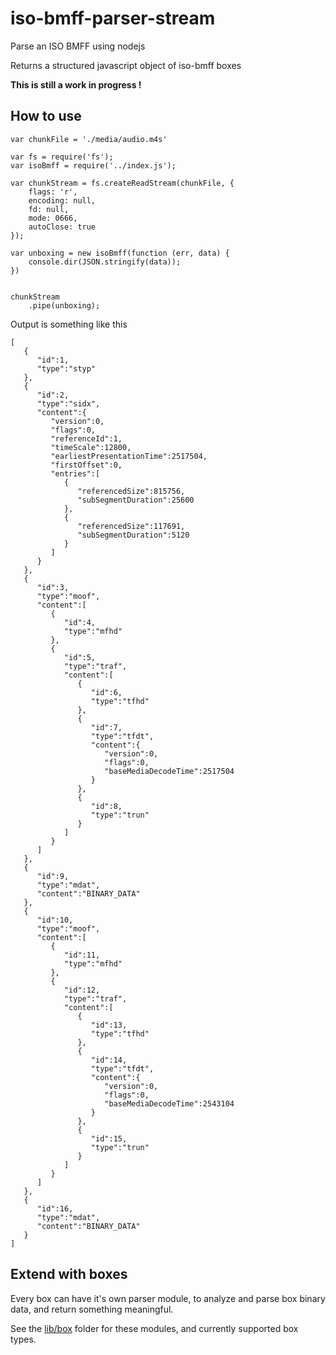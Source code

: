 iso-bmff-parser-stream
======================

Parse an ISO BMFF using nodejs

Returns a structured javascript object of iso-bmff boxes

**This is still a work in progress !**

## How to use

```
var chunkFile = './media/audio.m4s'

var fs = require('fs');
var isoBmff = require('../index.js');

var chunkStream = fs.createReadStream(chunkFile, {
	flags: 'r',
	encoding: null,
	fd: null,
	mode: 0666,
	autoClose: true
});

var unboxing = new isoBmff(function (err, data) {
	console.dir(JSON.stringify(data));
})


chunkStream
	.pipe(unboxing);

```

Output is something like this

```
[  
   {  
      "id":1,
      "type":"styp"
   },
   {  
      "id":2,
      "type":"sidx",
      "content":{  
         "version":0,
         "flags":0,
         "referenceId":1,
         "timeScale":12800,
         "earliestPresentationTime":2517504,
         "firstOffset":0,
         "entries":[  
            {  
               "referencedSize":815756,
               "subSegmentDuration":25600
            },
            {  
               "referencedSize":117691,
               "subSegmentDuration":5120
            }
         ]
      }
   },
   {  
      "id":3,
      "type":"moof",
      "content":[  
         {  
            "id":4,
            "type":"mfhd"
         },
         {  
            "id":5,
            "type":"traf",
            "content":[  
               {  
                  "id":6,
                  "type":"tfhd"
               },
               {  
                  "id":7,
                  "type":"tfdt",
                  "content":{  
                     "version":0,
                     "flags":0,
                     "baseMediaDecodeTime":2517504
                  }
               },
               {  
                  "id":8,
                  "type":"trun"
               }
            ]
         }
      ]
   },
   {  
      "id":9,
      "type":"mdat",
      "content":"BINARY_DATA"
   },
   {  
      "id":10,
      "type":"moof",
      "content":[  
         {  
            "id":11,
            "type":"mfhd"
         },
         {  
            "id":12,
            "type":"traf",
            "content":[  
               {  
                  "id":13,
                  "type":"tfhd"
               },
               {  
                  "id":14,
                  "type":"tfdt",
                  "content":{  
                     "version":0,
                     "flags":0,
                     "baseMediaDecodeTime":2543104
                  }
               },
               {  
                  "id":15,
                  "type":"trun"
               }
            ]
         }
      ]
   },
   {  
      "id":16,
      "type":"mdat",
      "content":"BINARY_DATA"
   }
]
```

## Extend with boxes

Every box can have it's own parser module, 
to analyze and parse box binary data, and return something meaningful.

See the [lib/box](https://github.com/necccc/iso-bmff-parser-stream/tree/master/lib/box) folder for these modules, and currently supported box types.